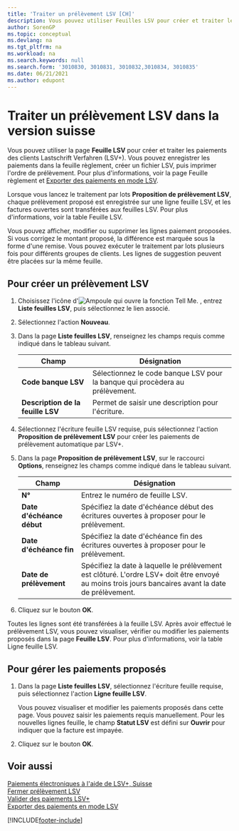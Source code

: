 ```yaml
---
title: 'Traiter un prélèvement LSV [CH]'
description: Vous pouvez utiliser Feuilles LSV pour créer et traiter les paiements des clients Lastschrift Verfahren (LSV+).
author: SorenGP
ms.topic: conceptual
ms.devlang: na
ms.tgt_pltfrm: na
ms.workload: na
ms.search.keywords: null
ms.search.form: '3010830, 3010831, 3010832,3010834, 3010835'
ms.date: 06/21/2021
ms.author: edupont
---
```

# <a name="process-an-lsv-collection-in-the-swiss-version"></a>Traiter un prélèvement LSV dans la version suisse
Vous pouvez utiliser la page **Feuille LSV** pour créer et traiter les paiements des clients Lastschrift Verfahren (LSV+). Vous pouvez enregistrer les paiements dans la feuille règlement, créer un fichier LSV, puis imprimer l'ordre de prélèvement. Pour plus d'informations, voir la page Feuille règlement et [Exporter des paiements en mode LSV](how-to-export-payments-using-lsv.md).  

Lorsque vous lancez le traitement par lots **Proposition de prélèvement LSV**, chaque prélèvement proposé est enregistrée sur une ligne feuille LSV, et les factures ouvertes sont transférées aux feuilles LSV. Pour plus d'informations, voir la table Feuille LSV.  

Vous pouvez afficher, modifier ou supprimer les lignes paiement proposées. Si vous corrigez le montant proposé, la différence est marquée sous la forme d'une remise. Vous pouvez exécuter le traitement par lots plusieurs fois pour différents groupes de clients. Les lignes de suggestion peuvent être placées sur la même feuille.  

## <a name="to-create-an-lsv-collection"></a>Pour créer un prélèvement LSV

1.  Choisissez l'icône d'![Ampoule qui ouvre la fonction Tell Me.](../../media/ui-search/search_small.png "Dites-moi ce que vous voulez faire") , entrez **Liste feuilles LSV**, puis sélectionnez le lien associé.  
2.  Sélectionnez l'action **Nouveau**.  
3.  Dans la page **Liste feuilles LSV**, renseignez les champs requis comme indiqué dans le tableau suivant.  

    |Champ|Désignation|  
    |---------------------------------|---------------------------------------|  
    |**Code banque LSV**|Sélectionnez le code banque LSV pour la banque qui procèdera au prélèvement.|  
    |**Description de la feuille LSV**|Permet de saisir une description pour l'écriture.|

4.  Sélectionnez l'écriture feuille LSV requise, puis sélectionnez l'action **Proposition de prélèvement LSV** pour créer les paiements de prélèvement automatique par LSV+.  
5.  Dans la page **Proposition de prélèvement LSV**, sur le raccourci **Options**, renseignez les champs comme indiqué dans le tableau suivant.  

    |Champ|Désignation|  
    |---------------------------------|---------------------------------------|  
    |**N°**|Entrez le numéro de feuille LSV.|  
    |**Date d'échéance début**|Spécifiez la date d'échéance début des écritures ouvertes à proposer pour le prélèvement.|  
    |**Date d'échéance fin**|Spécifiez la date d'échéance fin des écritures ouvertes à proposer pour le prélèvement.|  
    |**Date de prélèvement**|Spécifiez la date à laquelle le prélèvement est clôturé. L'ordre LSV+ doit être envoyé au moins trois jours bancaires avant la date de prélèvement.|  

6.  Cliquez sur le bouton **OK**.  

Toutes les lignes sont été transférées à la feuille LSV. Après avoir effectué le prélèvement LSV, vous pouvez visualiser, vérifier ou modifier les paiements proposés dans la page **Feuille LSV**. Pour plus d'informations, voir la table Ligne feuille LSV.  

## <a name="to-manage-suggested-payments"></a>Pour gérer les paiements proposés

1.  Dans la page **Liste feuilles LSV**, sélectionnez l'écriture feuille requise, puis sélectionnez l'action **Ligne feuille LSV**.  

    Vous pouvez visualiser et modifier les paiements proposés dans cette page. Vous pouvez saisir les paiements requis manuellement. Pour les nouvelles lignes feuille, le champ **Statut LSV** est défini sur **Ouvrir** pour indiquer que la facture est impayée.  

3.  Cliquez sur le bouton **OK**.  

## <a name="see-also"></a>Voir aussi
 [Paiements électroniques à l'aide de LSV+, Suisse](swiss-electronic-payments-using-lsv-.md)   
 [Fermer prélèvement LSV](how-to-close-an-lsv-collection.md)   
 [Valider des paiements LSV+](how-to-post-lsv-payments.md)   
 [Exporter des paiements en mode LSV](how-to-export-payments-using-lsv.md)


[!INCLUDE[footer-include](../../includes/footer-banner.md)]
